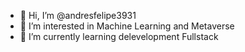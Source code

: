 - 👋 Hi, I’m @andresfelipe3931
- 👀 I’m interested in Machine Learning and Metaverse
- 🌱 I’m currently learning delevelopment Fullstack


<!---
andresfelipe3931/andresfelipe3931 is a ✨ special ✨ repository because its `README.md` (this file) appears on your GitHub profile.
You can click the Preview link to take a look at your changes.
--->
